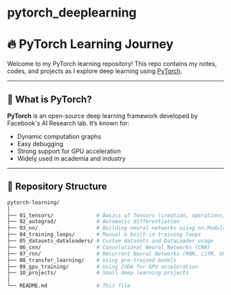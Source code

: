# pytorch_deeplearning

# 🔥 PyTorch Learning Journey

Welcome to my PyTorch learning repository! This repo contains my notes, codes, and projects as I explore deep learning using [PyTorch](https://pytorch.org/).

---
## 📘 What is PyTorch?

**PyTorch** is an open-source deep learning framework developed by Facebook's AI Research lab. It’s known for:

- Dynamic computation graphs
- Easy debugging
- Strong support for GPU acceleration
- Widely used in academia and industry

---
## 📂 Repository Structure

```bash
pytorch-learning/
│
├── 01_tensors/              # Basics of Tensors (creation, operations, gradients)
├── 02_autograd/             # Automatic differentiation
├── 03_nn/                   # Building neural networks using nn.Module
├── 04_training_loops/       # Manual & built-in training loops
├── 05_datasets_dataloaders/ # Custom datasets and DataLoader usage
├── 06_cnn/                  # Convolutional Neural Networks (CNN)
├── 07_rnn/                  # Recurrent Neural Networks (RNN, LSTM, GRU)
├── 08_transfer_learning/    # Using pre-trained models
├── 09_gpu_training/         # Using CUDA for GPU acceleration
├── 10_projects/             # Small deep learning projects
│
└── README.md                # This file
